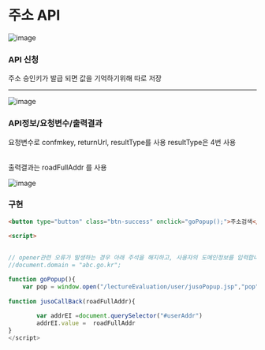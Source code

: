 # 주소 API

![image](https://user-images.githubusercontent.com/66653324/105454113-b67e2d80-5cc4-11eb-9c42-67f9b0a978f1.png)


### API 신청 <br/>

주소 승인키가 발급 되면 값을 기억하기위해 따로 저장

---- 

![image](https://user-images.githubusercontent.com/66653324/105454435-30161b80-5cc5-11eb-9a46-bad1ee043e79.png)


### API정보/요청변수/출력결과

요청변수로
confmkey, returnUrl, resultType를 사용
resultType은 4번 사용


<br/>
출력결과는 roadFullAddr 를 사용

![image](https://user-images.githubusercontent.com/66653324/105456443-833d9d80-5cc8-11eb-9fb1-f33fe1599695.png)




### 구현

```html
<button type="button" class="btn-success" onclick="goPopup();">주소검색</button>
```


```html
<script>
	
	
// opener관련 오류가 발생하는 경우 아래 주석을 해지하고, 사용자의 도메인정보를 입력합니다. ("팝업API 호출 소스"도 동일하게 적용시켜야 합니다.)
//document.domain = "abc.go.kr";

function goPopup(){
	var pop = window.open("/lectureEvaluation/user/jusoPopup.jsp","pop","width=570,height=420, scrollbars=yes, resizable=yes"); 
	
function jusoCallBack(roadFullAddr){
	
		var addrEI =document.querySelector("#userAddr")
		addrEI.value =  roadFullAddr	
}
</script>

```
